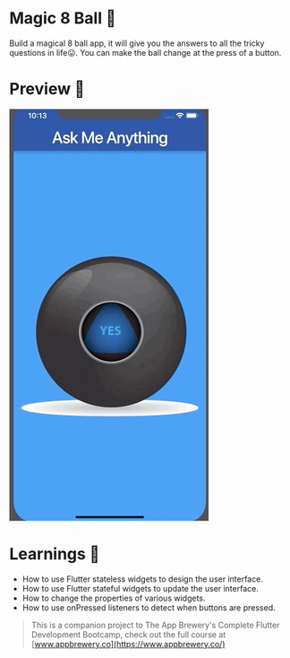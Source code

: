 
# Magic 8 Ball 🎱

Build a magical 8 ball app, it will give you the answers to all the tricky questions in life😛. You can make the ball change at the press of a button.

# Preview 🚀
![magic-ball](https://github.com/pranjalibajpai/flutter-apps/blob/master/demo/magic-ball-gif.gif)

# Learnings 📌

- How to use Flutter stateless widgets to design the user interface.
- How to use Flutter stateful widgets to update the user interface.
- How to change the properties of various widgets.
- How to use onPressed listeners to detect when buttons are pressed.

>This is a companion project to The App Brewery's Complete Flutter Development Bootcamp, check out the full course at [www.appbrewery.co](https://www.appbrewery.co/)
